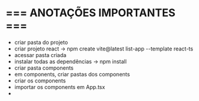 # === ANOTAÇÕES IMPORTANTES ===

- criar pasta do projeto
- criar projeto react -> npm create vite@latest list-app --template react-ts
- acessar pasta criada
- instalar todas as dependências -> npm install
- criar pasta components
- em components, criar pastas dos components
- criar os components
- importar os components em App.tsx
- 